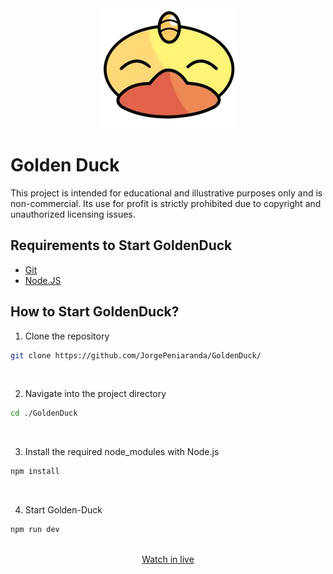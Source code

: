 <div align="center">
  <a href="https://goldenduck.vercel.app/" target="_blank">
        <img src="/public/assets/img/logos/GoldenDuck.webp" alt="Golden-Duck Logo" />
  </a>
</div>

# Golden Duck
This project is intended for educational and illustrative purposes only and is non-commercial. Its use for profit is strictly prohibited due to copyright and unauthorized licensing issues.

## Requirements to Start GoldenDuck

- [Git](https://www.git-scm.com/downloads)
- [Node.JS](https://nodejs.org/es/download/)

## How to Start GoldenDuck?

1. Clone the repository
```bash
git clone https://github.com/JorgePeniaranda/GoldenDuck/
```
<br/>

2. Navigate into the project directory
```bash
cd ./GoldenDuck
```
<br/>

3. Install the required node_modules with Node.js
```bash
npm install
```
<br/>

4. Start Golden-Duck
```bash
npm run dev
```
<br/>

<div align="center">
        <a href="https://goldenduck.vercel.app/" target="_blank">Watch in live</a>
</div>
